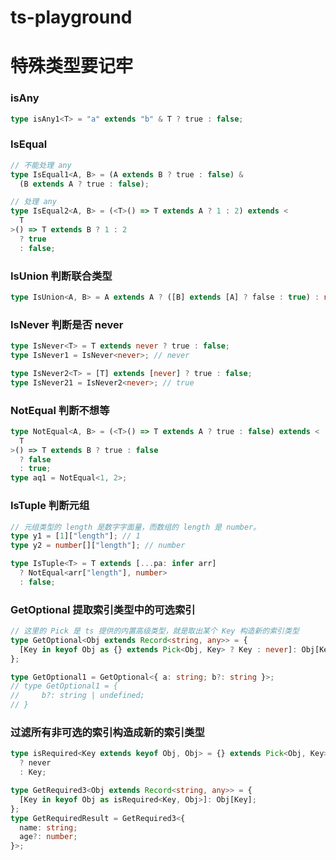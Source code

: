# ts-playground

# 特殊类型要记牢
### isAny
```ts
type isAny1<T> = "a" extends "b" & T ? true : false;
```
### IsEqual
```ts
// 不能处理 any
type IsEqual1<A, B> = (A extends B ? true : false) &
  (B extends A ? true : false);

// 处理 any
type IsEqual2<A, B> = (<T>() => T extends A ? 1 : 2) extends <
  T
>() => T extends B ? 1 : 2
  ? true
  : false;
```

### IsUnion 判断联合类型
```ts
type IsUnion<A, B> = A extends A ? ([B] extends [A] ? false : true) : never;
```
### IsNever 判断是否 never
```ts
type IsNever<T> = T extends never ? true : false;
type IsNever1 = IsNever<never>; // never

type IsNever2<T> = [T] extends [never] ? true : false;
type IsNever21 = IsNever2<never>; // true
```

### NotEqual 判断不想等
```ts
type NotEqual<A, B> = (<T>() => T extends A ? true : false) extends <
  T
>() => T extends B ? true : false
  ? false
  : true;
type aq1 = NotEqual<1, 2>;
```
### IsTuple 判断元组
```ts
// 元组类型的 length 是数字字面量，而数组的 length 是 number。
type y1 = [1]["length"]; // 1
type y2 = number[]["length"]; // number

type IsTuple<T> = T extends [...pa: infer arr]
  ? NotEqual<arr["length"], number>
  : false;
```

### GetOptional 提取索引类型中的可选索引
```ts
// 这里的 Pick 是 ts 提供的内置高级类型，就是取出某个 Key 构造新的索引类型
type GetOptional<Obj extends Record<string, any>> = {
  [Key in keyof Obj as {} extends Pick<Obj, Key> ? Key : never]: Obj[Key];
};

type GetOptional1 = GetOptional<{ a: string; b?: string }>;
// type GetOptional1 = {
//     b?: string | undefined;
// }
```

### 过滤所有非可选的索引构造成新的索引类型
```ts
type isRequired<Key extends keyof Obj, Obj> = {} extends Pick<Obj, Key>
  ? never
  : Key;

type GetRequired3<Obj extends Record<string, any>> = {
  [Key in keyof Obj as isRequired<Key, Obj>]: Obj[Key];
};
type GetRequiredResult = GetRequired3<{
  name: string;
  age?: number;
}>;
```